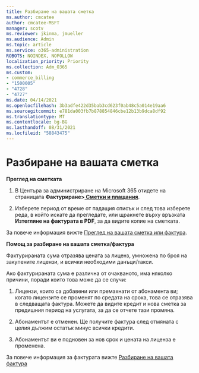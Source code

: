 ```yaml
---
title: Разбиране на вашата сметка
ms.author: cmcatee
author: cmcatee-MSFT
manager: scotv
ms.reviewer: jkinma, jmueller
ms.audience: Admin
ms.topic: article
ms.service: o365-administration
ROBOTS: NOINDEX, NOFOLLOW
localization_priority: Priority
ms.collection: Adm_O365
ms.custom:
- commerce_billing
- "1500005"
- "4728"
- "4727"
ms.date: 04/14/2021
ms.openlocfilehash: 3b3adfe422d35bab3cd623f0ab48c5a014e19aa6
ms.sourcegitcommit: e781da003fb7b878854846cbe12b13b9dca8df92
ms.translationtype: MT
ms.contentlocale: bg-BG
ms.lasthandoff: 08/31/2021
ms.locfileid: "58843475"
---
```

# <a name="understand-your-bill"></a>Разбиране на вашата сметка

**Преглед на сметката**

1. В Центъра за администриране на Microsoft 365 отидете на страницата **Фактуриране>[ Сметки и плащания](https://go.microsoft.com/fwlink/p/?linkid=848039)**.

2. Изберете период от време от падащия списък и след това изберете реда, в който искате да прегледате, или щракнете върху връзката **Изтегляне на фактурата в PDF**, за да видите копие на сметката.

За повече информация вижте [Преглед на вашата сметка или фактура](https://docs.microsoft.com/microsoft-365/commerce/billing-and-payments/view-your-bill-or-invoice).

**Помощ за разбиране на вашата сметка/фактура**

Фактурираната сума отразява цената за лиценз, умножена по броя на закупените лицензи, и всички необходими данъци/такси.

Ако фактурираната сума е различна от очакваното, има няколко причини, поради които това може да се случи:

1. Лицензи, които са добавени или премахнати от абонамента ви; когато лицензите се променят по средата на срока, това се отразява в следващата фактура.  Можете да видите кредит и нова сметка за предишния период на услугата, за да се отчете тази промяна.

2. Абонаментът е отменен.  Ще получите фактура след отмяната с целия дължим остатък минус всички кредити.

3. Абонаментът ви е подновен за нов срок и цената на лиценза е променена.  

За повече информация за фактурата вижте [Разбиране на вашата фактура](https://support.office.com/article/Understand-your-invoice-for-Office-365-for-business-0724b428-fb59-4962-8c37-6674166d7507)
